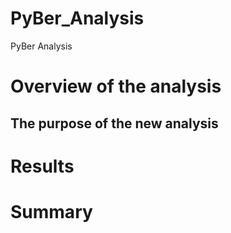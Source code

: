 # PyBer_Analysis
PyBer Analysis

# Overview of the analysis
## The purpose of the new analysis

# Results

# Summary
